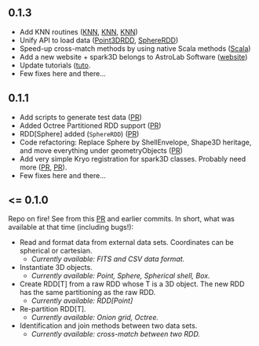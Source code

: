 ## 0.1.3

- Add KNN routines ([KNN](https://github.com/astrolabsoftware/spark3D/pull/59), [KNN](https://github.com/astrolabsoftware/spark3D/pull/60), [KNN](https://github.com/astrolabsoftware/spark3D/pull/62))
- Unify API to load data ([Point3DRDD](https://github.com/astrolabsoftware/spark3D/pull/63), [SphereRDD](https://github.com/astrolabsoftware/spark3D/pull/64))
- Speed-up cross-match methods by using native Scala methods ([Scala](https://github.com/astrolabsoftware/spark3D/pull/58))
- Add a new website + spark3D belongs to AstroLab Software ([website](https://astrolabsoftware.github.io/))
- Update tutorials ([tuto](https://astrolabsoftware.github.io/spark3D/).
- Few fixes here and there...

## 0.1.1

- Add scripts to generate test data ([PR](https://github.com/astrolabsoftware/spark3D/pull/34))
- Added Octree Partitioned RDD support ([PR](https://github.com/astrolabsoftware/spark3D/pull/36))
- RDD[Sphere] added (`SphereRDD`) ([PR](https://github.com/astrolabsoftware/spark3D/pull/38))
- Code refactoring: Replace Sphere by ShellEnvelope, Shape3D heritage, and move everything under geometryObjects ([PR](https://github.com/astrolabsoftware/spark3D/pull/40))
- Add very simple Kryo registration for spark3D classes. Probably need more ([PR](https://github.com/astrolabsoftware/spark3D/pull/31), [PR](https://github.com/astrolabsoftware/spark3D/pull/28)).
- Few fixes here and there...

## <= 0.1.0

Repo on fire! See from this [PR](https://github.com/astrolabsoftware/spark3D/pull/33) and earlier commits. In short, what was available at that time (including bugs!):

- Read and format data from external data sets. Coordinates can be spherical or cartesian.
  - *Currently available: FITS and CSV data format.*
- Instantiate 3D objects.
  - *Currently available: Point, Sphere, Spherical shell, Box.*
- Create RDD[T] from a raw RDD whose T is a 3D object. The new RDD has the same partitioning as the raw RDD.
  - *Currently available: RDD[Point]*
- Re-partition RDD[T].
  - *Currently available: Onion grid, Octree.*
- Identification and join methods between two data sets.
  - *Currently available: cross-match between two RDD.*

